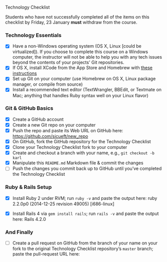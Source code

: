 Technology Checklist

Students who have not successfully completed all of the items on this checklist by Friday, 23 January **must** withdraw from the course.

### Technology Essentials

- [x] Have a non-Windows operating system (OS X, Linux [could be virtualized]). If you choose to complete this course on a Windows computer, the instructor will not be able to help you with any tech issues beyond the contents of your projects' Git repositories.
- [x] If OS X, install XCode from the App Store and Homebrew with [these instructions](http://brew.sh/#install)
- [x] Set up Git on your computer (use Homebrew on OS X, Linux package manager, or compile from source)
- [x] Install a recommended text editor (TextWrangler, BBEdit, or Textmate on Mac; anything that handles Ruby syntax well on your Linux flavor)

### Git & GitHub Basics
- [x] Create a GitHub account
- [x] Create a new Git repo on your computer
- [x] Push the repo and paste its Web URL on GitHub here: https://github.com/sicueft/new_repo
- [x] On GitHub, fork the GitHub repository for the Technology Checklist
- [x] Clone your Technology Checklist fork to your computer
- [x] Create and checkout a branch with your name, e.g., `git checkout -b karl`
- [x] Manipulate this `README.md` Markdown file & commit the changes
- [ ] Push the changes you commit back up to GitHub until you’ve completed the Technology Checklist

### Ruby & Rails Setup
- [x] Install Ruby 2 under RVM; run `ruby -v` and paste the output here: ruby 2.2.0p0 (2014-12-25 revision 49005) [i686-linux]

- [x] Install Rails 4 via `gem install rails`; run `rails -v` and paste the output here: Rails 4.2.0


### And Finally
- [ ] Create a pull request on GitHub from the branch of your name on your fork to the original Technology Checklist repository’s `master` branch; paste the pull-request URL here:
